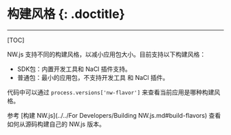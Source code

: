 # 构建风格 {: .doctitle}
---

[TOC]

NW.js 支持不同的构建风格，以减小应用包大小。目前支持以下构建风格：

* SDK包：内置开发工具和 NaCl 插件支持。
* 普通包：最小的应用包，不支持开发工具 和 NaCl 插件。

代码中可以通过 `process.versions['nw-flavor']` 来查看当前应用是哪种构建风格。 

参考 [构建 NW.js](../../For Developers/Building NW.js.md#build-flavors) 查看如何从源码构建自己的 NW.js 版本。

